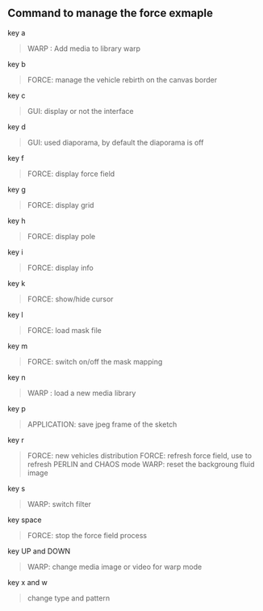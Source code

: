   
Command to manage the force exmaple
--
key a 
> WARP : Add media to library warp

key b 
>FORCE: manage the vehicle rebirth on the canvas border

key c 
>GUI: display or not the interface

key d 
>GUI: used diaporama, by default the diaporama is off

key f 
>FORCE: display force field

key g 
>FORCE: display grid

key h 
>FORCE: display pole

key i 
>FORCE: display info

key k 
>FORCE: show/hide cursor

key l 
>FORCE: load mask file

key m 
>FORCE: switch on/off the mask mapping

key n 
>WARP : load a new media library


  
key p 
> APPLICATION: save jpeg frame of the sketch

key r 
>FORCE: new vehicles distribution
>FORCE: refresh force field, use to refresh PERLIN and CHAOS mode
> WARP: reset the backgroung fluid image

key s
> WARP: switch filter

key space 
>FORCE: stop the force field process

key UP and DOWN
> WARP: change media image or video for warp mode

key x and w
> change type and pattern